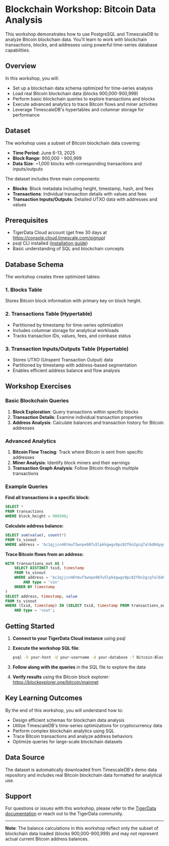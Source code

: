 # Blockchain Workshop: Bitcoin Data Analysis

This workshop demonstrates how to use PostgreSQL and TimescaleDB to analyze Bitcoin blockchain data. You'll learn to work with blockchain transactions, blocks, and addresses using powerful time-series database capabilities.

## Overview

In this workshop, you will:

- Set up a blockchain data schema optimized for time-series analysis
- Load real Bitcoin blockchain data (blocks 900,000-900,999)
- Perform basic blockchain queries to explore transactions and blocks
- Execute advanced analytics to trace Bitcoin flows and miner activities
- Leverage TimescaleDB's hypertables and columnar storage for performance

## Dataset

The workshop uses a subset of Bitcoin blockchain data covering:

- **Time Period**: June 6-13, 2025
- **Block Range**: 900,000 - 900,999
- **Data Size**: ~1,000 blocks with corresponding transactions and inputs/outputs

The dataset includes three main components:

- **Blocks**: Block metadata including height, timestamp, hash, and fees
- **Transactions**: Individual transaction details with values and fees
- **Transaction Inputs/Outputs**: Detailed UTXO data with addresses and values

## Prerequisites

- TigerData Cloud account (get free 30 days at <https://console.cloud.timescale.com/signup>)
- psql CLI installed ([installation guide](https://www.tigerdata.com/blog/how-to-install-psql-on-mac-ubuntu-debian-windows))
- Basic understanding of SQL and blockchain concepts

## Database Schema

The workshop creates three optimized tables:

### 1. Blocks Table

Stores Bitcoin block information with primary key on block height.

### 2. Transactions Table (Hypertable)

- Partitioned by timestamp for time-series optimization
- Includes columnar storage for analytical workloads
- Tracks transaction IDs, values, fees, and coinbase status

### 3. Transaction Inputs/Outputs Table (Hypertable)

- Stores UTXO (Unspent Transaction Output) data
- Partitioned by timestamp with address-based segmentation
- Enables efficient address balance and flow analysis

## Workshop Exercises

### Basic Blockchain Queries

1. **Block Exploration**: Query transactions within specific blocks
2. **Transaction Details**: Examine individual transaction properties
3. **Address Analysis**: Calculate balances and transaction history for Bitcoin addresses

### Advanced Analytics

1. **Bitcoin Flow Tracing**: Track where Bitcoin is sent from specific addresses
2. **Miner Analysis**: Identify block miners and their earnings
3. **Transaction Graph Analysis**: Follow Bitcoin through multiple transactions

### Example Queries

**Find all transactions in a specific block:**

```sql
SELECT * 
FROM transactions 
WHERE block_height = 900500;
```

**Calculate address balance:**

```sql
SELECT sum(value), count(*)
FROM tx_vinout 
WHERE address = 'bc1qjjcn46tmuf3wnpe987u5lpkkgwgv9pc82f6n2gcq7al6d8dyguxs3svvhy';
```

**Trace Bitcoin flows from an address:**

```sql
WITH transactions_out AS (
    SELECT DISTINCT txid, timestamp
    FROM tx_vinout 
    WHERE address = 'bc1qjjcn46tmuf3wnpe987u5lpkkgwgv9pc82f6n2gcq7al6d8dyguxs3svvhy'
        AND type = 'vin'
    ORDER BY timestamp
) 
SELECT address, timestamp, value
FROM tx_vinout
WHERE (txid, timestamp) IN (SELECT txid, timestamp FROM transactions_out)
    AND type = 'vout';
```

## Getting Started

1. **Connect to your TigerData Cloud instance** using psql
2. **Execute the workshop SQL file**:

   ```bash
   psql -h your-host -U your-username -d your-database -f Bitcoin-BlockChain.sql
   ```

3. **Follow along with the queries** in the SQL file to explore the data
4. **Verify results** using the Bitcoin block explorer: <https://blockexplorer.one/bitcoin/mainnet>

## Key Learning Outcomes

By the end of this workshop, you will understand how to:

- Design efficient schemas for blockchain data analysis
- Utilize TimescaleDB's time-series optimizations for cryptocurrency data
- Perform complex blockchain analytics using SQL
- Trace Bitcoin transactions and analyze address behaviors
- Optimize queries for large-scale blockchain datasets

## Data Source

The dataset is automatically downloaded from TimescaleDB's demo data repository and includes real Bitcoin blockchain data formatted for analytical use.

## Support

For questions or issues with this workshop, please refer to the [TigerData documentation](https://docs.timescale.com/) or reach out to the TigerData community.

---

**Note**: The balance calculations in this workshop reflect only the subset of blockchain data loaded (blocks 900,000-900,999) and may not represent actual current Bitcoin address balances.